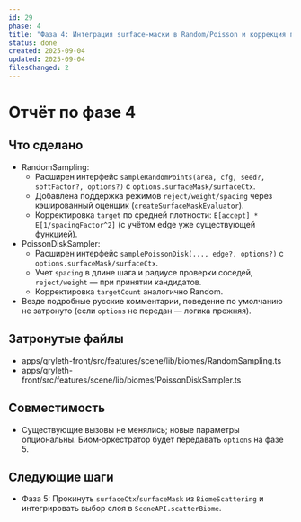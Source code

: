 ```yaml
---
id: 29
phase: 4
title: "Фаза 4: Интеграция surface‑маски в Random/Poisson и коррекция плотности"
status: done
created: 2025-09-04
updated: 2025-09-04
filesChanged: 2
---
```


# Отчёт по фазе 4

## Что сделано
- RandomSampling:
  - Расширен интерфейс `sampleRandomPoints(area, cfg, seed?, softFactor?, options?)` с `options.surfaceMask/surfaceCtx`.
  - Добавлена поддержка режимов `reject/weight/spacing` через кэшированный оценщик (`createSurfaceMaskEvaluator`).
  - Корректировка `target` по средней плотности: `E[accept] * E[1/spacingFactor^2]` (с учётом edge уже существующей функцией).
- PoissonDiskSampler:
  - Расширен интерфейс `samplePoissonDisk(..., edge?, options?)` с `options.surfaceMask/surfaceCtx`.
  - Учет `spacing` в длине шага и радиусе проверки соседей, `reject/weight` — при принятии кандидатов.
  - Корректировка `targetCount` аналогично Random.
- Везде подробные русские комментарии, поведение по умолчанию не затронуто (если `options` не передан — логика прежняя).

## Затронутые файлы
- apps/qryleth-front/src/features/scene/lib/biomes/RandomSampling.ts
- apps/qryleth-front/src/features/scene/lib/biomes/PoissonDiskSampler.ts

## Совместимость
- Существующие вызовы не менялись; новые параметры опциональны. Биом‑оркестратор будет передавать `options` на фазе 5.

## Следующие шаги
- Фаза 5: Прокинуть `surfaceCtx`/`surfaceMask` из `BiomeScattering` и интегрировать выбор слоя в `SceneAPI.scatterBiome`.

